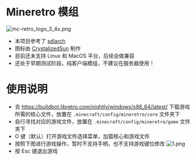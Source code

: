 # Mineretro 模组

![mc-retro_logo_3_4x.png](https://s2.loli.net/2024/12/03/tT72OjnNbwkU1RA.png)

- 本项目参考了 [sdlarch](https://github.com/heuripedes/sdlarch)
- 图标由 [CrystalizedSun](https://github.com/cyliamargatroid) 制作
- 目前还未支持 Linux 和 MacOS 平台，后续会做兼容
- 还处于早期测试阶段，纯客户端模组，不建议在服务器使用！

# 使用说明
- 去 <https://buildbot.libretro.com/nightly/windows/x86_64/latest/> 下载游戏所需的核心文件，放置在 `.minecraft/config/mineretro/core` 文件夹下
- 自行寻找对应的游戏文件，放置在 `.minecraft/config/mineretro/game` 文件夹下
- O 键（默认）打开游戏文件选择菜单，加载核心和游戏文件
- 按照下图进行游戏操作，暂时不支持手柄，也不支持游戏键位修改
  ![1.png](https://s2.loli.net/2024/12/03/Yi1Jg83qpTDUodH.png)
- 按 Esc 键退出游戏